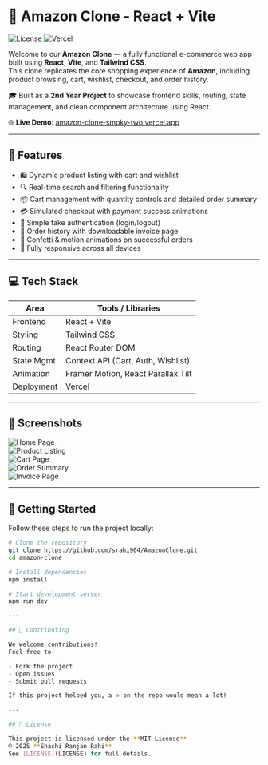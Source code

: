 <!-- 
React Amazon Clone · Amazon Clone using Vite · E-commerce Website React JS  
Tailwind CSS Shopping Cart · React JS Final Year Project · Fake Auth in React  
Vite E-commerce App · Add to Cart Feature in React · React Order Summary UI  
Modern Amazon UI Clone · React Framer Motion Animations · React Product Filter  
Wishlist Functionality React · Tailwind Vite Online Store · GitHub Vite E-commerce 
-->

# 🛒 Amazon Clone - React + Vite

![License](https://img.shields.io/badge/License-MIT-yellow.svg)
![Vercel](https://img.shields.io/badge/deploy-Vercel-black?logo=vercel)

Welcome to our **Amazon Clone** — a fully functional e-commerce web app built using **React**, **Vite**, and **Tailwind CSS**.  
This clone replicates the core shopping experience of **Amazon**, including product browsing, cart, wishlist, checkout, and order history.

🎓 Built as a **2nd Year Project** to showcase frontend skills, routing, state management, and clean component architecture using React.

🌐 **Live Demo**: [amazon-clone-smoky-two.vercel.app](https://amazon-clone-smoky-two.vercel.app/)

---

## 🚀 Features

- 🛍️ Dynamic product listing with cart and wishlist
- 🔍 Real-time search and filtering functionality
- 📦 Cart management with quantity controls and detailed order summary
- 💳 Simulated checkout with payment success animations
- 🔐 Simple fake authentication (login/logout)
- 🧾 Order history with downloadable invoice page
- 🎉 Confetti & motion animations on successful orders
- 📱 Fully responsive across all devices

---

## 💻 Tech Stack

| Area            | Tools / Libraries                  |
|------------------|-------------------------------------|
| Frontend         | React + Vite                        |
| Styling          | Tailwind CSS                        |
| Routing          | React Router DOM                    |
| State Mgmt       | Context API (Cart, Auth, Wishlist)  |
| Animation        | Framer Motion, React Parallax Tilt  |
| Deployment       | Vercel                              |

---

## 📸 Screenshots

![Home Page](https://github.com/user-attachments/assets/57527429-4d3b-40de-a224-7b8e4c54357b)  
![Product Listing](https://github.com/user-attachments/assets/08e58315-e3b5-4b84-90d4-165c22829c9e)  
![Cart Page](https://github.com/user-attachments/assets/e47c6739-e048-4603-9d36-8a71665bd263)  
![Order Summary](https://github.com/user-attachments/assets/5708c1be-156c-4050-bc9f-c714984584b0)  
![Invoice Page](https://github.com/user-attachments/assets/9cd57f1d-af76-4874-ac80-69c30f19a18b)

---

## 🔧 Getting Started

Follow these steps to run the project locally:

```bash
# Clone the repository
git clone https://github.com/srahi904/AmazonClone.git
cd amazon-clone

# Install dependencies
npm install

# Start development server
npm run dev

---

## 🤝 Contributing

We welcome contributions!  
Feel free to:

- Fork the project  
- Open issues  
- Submit pull requests  

If this project helped you, a ⭐ on the repo would mean a lot!

---

## 🪪 License

This project is licensed under the **MIT License**  
© 2025 **Shashi Ranjan Rahi**  
See [LICENSE](LICENSE) for full details.

